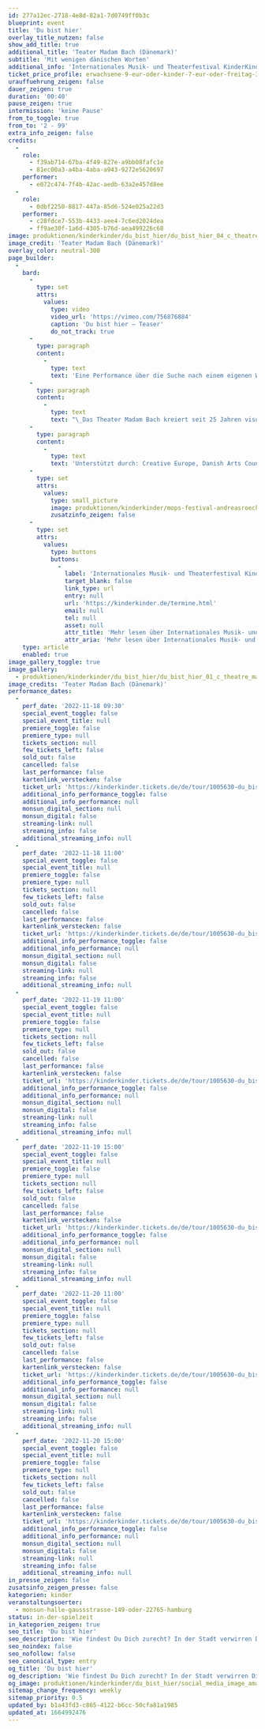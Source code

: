 ```yaml
---
id: 277a12ec-2718-4e8d-82a1-7d0749ff0b3c
blueprint: event
title: 'Du bist hier'
overlay_title_nutzen: false
show_add_title: true
additional_title: 'Teater Madam Bach (Dänemark)'
subtitle: 'Mit wenigen dänischen Worten'
additional_info: 'Internationales Musik- und Theaterfestival KinderKinder'
ticket_price_profile: erwachsene-9-eur-oder-kinder-7-eur-oder-freitag-3-eur-fuer-alle
urauffuehrung_zeigen: false
dauer_zeigen: true
duration: '00:40'
pause_zeigen: true
intermission: 'keine Pause'
from_to_toggle: true
from_to: '2 - 99'
extra_info_zeigen: false
credits:
  -
    role:
      - f39ab714-67ba-4f49-827e-a9bb08fafc1e
      - 81ec00a3-a4ba-4aba-a943-9272e5620697
    performer:
      - e072c474-7f4b-42ac-aedb-63a2e457d8ee
  -
    role:
      - 0dbf2250-8817-447a-85d6-524e025a22d3
    performer:
      - c28fdce7-553b-4433-aee4-7c6ed2024dea
      - ff9ae30f-1a6d-4305-b76d-aea499226c68
image: produktionen/kinderkinder/du_bist_hier/du_bist_hier_04_c_theatre_madam_bach.jpg
image_credit: 'Teater Madam Bach (Dänemark)'
overlay_color: neutral-300
page_builder:
  -
    bard:
      -
        type: set
        attrs:
          values:
            type: video
            video_url: 'https://vimeo.com/756876884'
            caption: 'Du bist hier – Teaser'
            do_not_track: true
      -
        type: paragraph
        content:
          -
            type: text
            text: 'Eine Performance über die Suche nach einem eigenen Weg - in der großen Welt genauso wie in sich selbst. „Du bist hier“ ist eine bildreiche Reise durch kleine und große Klanglandschaften. Sie führt durch einen Wald von Wegweisern in der Großstadt, in die Sterne der Nacht. Setzen wir uns aufs Fahrrad und machen eine Reise um die Welt, denn wenn man in die Welt hinausfährt, dann wird sie größer…'
      -
        type: paragraph
        content:
          -
            type: text
            text: "\_Das Theater Madam Bach kreiert seit 25 Jahren visuelle Theatererlebnisse für Kinder tourt mit ihren Produktionen durch die ganze Welt. Die Arbeit der Kompagnie erstreckt sich auch auf andere Formate: Musik, illustrierte Bücher, künstlerische und kreative Workshops, die die Kreativität, die Neugier und den ästhetischen Sinn von Kindern fördern und anregen.\_"
      -
        type: paragraph
        content:
          -
            type: text
            text: 'Unterstützt durch: Creative Europe, Danish Arts Council'
      -
        type: set
        attrs:
          values:
            type: small_picture
            image: produktionen/kinderkinder/mops-festival-andreasroeckener.jpg
            zusatzinfo_zeigen: false
      -
        type: set
        attrs:
          values:
            type: buttons
            buttons:
              -
                label: 'Internationales Musik- und Theaterfestival KinderKinder'
                target_blank: false
                link_type: url
                entry: null
                url: 'https://kinderkinder.de/termine.html'
                email: null
                tel: null
                asset: null
                attr_title: 'Mehr lesen über Internationales Musik- und Theaterfestival KinderKinder'
                attr_aria: 'Mehr lesen über Internationales Musik- und Theaterfestival KinderKinder'
    type: article
    enabled: true
image_gallery_toggle: true
image_gallery:
  - produktionen/kinderkinder/du_bist_hier/du_bist_hier_01_c_theatre_madam_bach.jpeg
image_credits: 'Teater Madam Bach (Dänemark)'
performance_dates:
  -
    perf_date: '2022-11-18 09:30'
    special_event_toggle: false
    special_event_title: null
    premiere_toggle: false
    premiere_type: null
    tickets_section: null
    few_tickets_left: false
    sold_out: false
    cancelled: false
    last_performance: false
    kartenlink_verstecken: false
    ticket_url: 'https://kinderkinder.tickets.de/de/tour/1005630-du_bist_hier'
    additional_info_performance_toggle: false
    additional_info_performance: null
    monsun_digital_section: null
    monsun_digital: false
    streaming-link: null
    streaming_info: false
    additional_streaming_info: null
  -
    perf_date: '2022-11-18 11:00'
    special_event_toggle: false
    special_event_title: null
    premiere_toggle: false
    premiere_type: null
    tickets_section: null
    few_tickets_left: false
    sold_out: false
    cancelled: false
    last_performance: false
    kartenlink_verstecken: false
    ticket_url: 'https://kinderkinder.tickets.de/de/tour/1005630-du_bist_hier'
    additional_info_performance_toggle: false
    additional_info_performance: null
    monsun_digital_section: null
    monsun_digital: false
    streaming-link: null
    streaming_info: false
    additional_streaming_info: null
  -
    perf_date: '2022-11-19 11:00'
    special_event_toggle: false
    special_event_title: null
    premiere_toggle: false
    premiere_type: null
    tickets_section: null
    few_tickets_left: false
    sold_out: false
    cancelled: false
    last_performance: false
    kartenlink_verstecken: false
    ticket_url: 'https://kinderkinder.tickets.de/de/tour/1005630-du_bist_hier'
    additional_info_performance_toggle: false
    additional_info_performance: null
    monsun_digital_section: null
    monsun_digital: false
    streaming-link: null
    streaming_info: false
    additional_streaming_info: null
  -
    perf_date: '2022-11-19 15:00'
    special_event_toggle: false
    special_event_title: null
    premiere_toggle: false
    premiere_type: null
    tickets_section: null
    few_tickets_left: false
    sold_out: false
    cancelled: false
    last_performance: false
    kartenlink_verstecken: false
    ticket_url: 'https://kinderkinder.tickets.de/de/tour/1005630-du_bist_hier'
    additional_info_performance_toggle: false
    additional_info_performance: null
    monsun_digital_section: null
    monsun_digital: false
    streaming-link: null
    streaming_info: false
    additional_streaming_info: null
  -
    perf_date: '2022-11-20 11:00'
    special_event_toggle: false
    special_event_title: null
    premiere_toggle: false
    premiere_type: null
    tickets_section: null
    few_tickets_left: false
    sold_out: false
    cancelled: false
    last_performance: false
    kartenlink_verstecken: false
    ticket_url: 'https://kinderkinder.tickets.de/de/tour/1005630-du_bist_hier'
    additional_info_performance_toggle: false
    additional_info_performance: null
    monsun_digital_section: null
    monsun_digital: false
    streaming-link: null
    streaming_info: false
    additional_streaming_info: null
  -
    perf_date: '2022-11-20 15:00'
    special_event_toggle: false
    special_event_title: null
    premiere_toggle: false
    premiere_type: null
    tickets_section: null
    few_tickets_left: false
    sold_out: false
    cancelled: false
    last_performance: false
    kartenlink_verstecken: false
    ticket_url: 'https://kinderkinder.tickets.de/de/tour/1005630-du_bist_hier'
    additional_info_performance_toggle: false
    additional_info_performance: null
    monsun_digital_section: null
    monsun_digital: false
    streaming-link: null
    streaming_info: false
    additional_streaming_info: null
in_presse_zeigen: false
zusatsinfo_zeigen_presse: false
kategorien: kinder
veranstaltungsoerter:
  - monsun-halle-gaussstrasse-149-oder-22765-hamburg
status: in-der-spielzeit
in_kategorien_zeigen: true
seo_title: 'Du bist hier'
seo_description: 'Wie findest Du Dich zurecht? In der Stadt verwirren Dich so viele Schilder, aber dann zeigen Dir die Sterne plötzlich den Weg über den Ozean.'
seo_noindex: false
seo_nofollow: false
seo_canonical_type: entry
og_title: 'Du bist hier'
og_description: 'Wie findest Du Dich zurecht? In der Stadt verwirren Dich so viele Schilder, aber dann zeigen Dir die Sterne plötzlich den Weg über den Ozean.'
og_image: produktionen/kinderkinder/du_bist_hier/social_media_image_amarbari_c_valeria_bianchi.jpg
sitemap_change_frequency: weekly
sitemap_priority: 0.5
updated_by: b1a43fd3-c865-4122-b6cc-50cfa81a1985
updated_at: 1664992476
---
```


